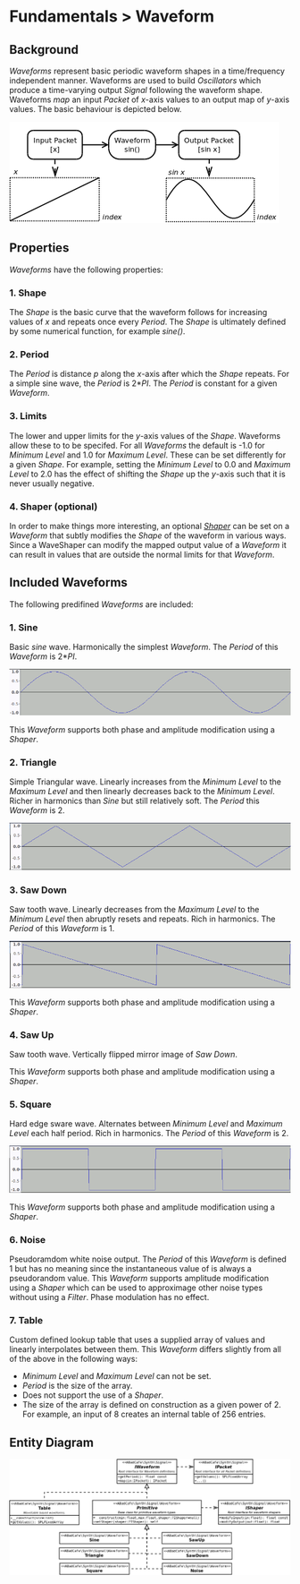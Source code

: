 # Fundamentals > Waveform

## Background

_Waveforms_ represent basic periodic waveform shapes in a time/frequency independent manner. Waveforms are used to build _Oscillators_ which produce a time-varying output _Signal_ following the waveform shape. Waveforms _map_ an input _Packet_ of _x_-axis values to an output map of _y_-axis values. The basic behaviour is depicted below.

![behaviour](./images/waveform/behaviour.png)

## Properties

_Waveforms_ have the following properties:

### 1. Shape

The _Shape_ is the basic curve that the waveform follows for increasing values of _x_ and repeats once every _Period_. The _Shape_ is ultimately defined by some numerical function, for example _sine()_.

### 2. Period

The _Period_ is distance _p_ along the _x_-axis after which the _Shape_ repeats. For a simple sine wave, the _Period_ is 2*_PI_. The _Period_ is constant for a given _Waveform_.

### 3. Limits

The lower and upper limits for the _y_-axis values of the _Shape_. Waveforms allow these to to be specifed. For all _Waveforms_ the default is -1.0 for _Minimum Level_ and 1.0 for _Maximum Level_. These can be set differently for a given _Shape_. For example, setting the _Minimum Level_ to 0.0 and _Maximum Level_ to 2.0 has the effect of shifting the _Shape_ up the _y_-axis such that it is never usually negative.

### 4. Shaper (optional)

In order to make things more interesting, an optional [_Shaper_](./Shaper.md) can be set on a _Waveform_ that subtly modifies the _Shape_ of the waveform in various ways. Since a WaveShaper can modify the mapped output value of a _Waveform_ it can result in values that are outside the normal limits for that _Waveform_.


## Included Waveforms

The following predifined _Waveforms_ are included:

### 1. Sine

Basic _sine_ wave. Harmonically the simplest _Waveform_. The _Period_ of this _Waveform_ is 2*_PI_.

![sine](./images/waveform/sine.png)

This _Waveform_ supports both phase and amplitude modification using a _Shaper_.

### 2. Triangle

Simple Triangular wave. Linearly increases from the _Minimum Level_ to the _Maximum Level_ and then linearly decreases back to the _Minimum Level_. Richer in harmonics than _Sine_ but still relatively soft. The _Period_ this _Waveform_ is 2.

![triangle](./images/waveform/triangle.png)

### 3. Saw Down

Saw tooth wave. Linearly decreases from the _Maximum Level_ to the _Minimum Level_ then abruptly resets and repeats. Rich in harmonics. The _Period_ of this _Waveform_ is 1.

![saw](./images/waveform/sawdown.png)

This _Waveform_ supports both phase and amplitude modification using a _Shaper_.

### 4. Saw Up

Saw tooth wave. Vertically flipped mirror image of _Saw Down_.

This _Waveform_ supports both phase and amplitude modification using a _Shaper_.

### 5. Square

Hard edge sware wave. Alternates between _Minimum Level_ and _Maximum Level_ each half period. Rich in harmonics. The _Period_ of this _Waveform_ is 2.

![saw](./images/waveform/square.png)

This _Waveform_ supports both phase and amplitude modification using a _Shaper_.

### 6. Noise

Pseudoramdom white noise output. The _Period_ of this _Waveform_ is defined 1 but has no meaning since the instantaneous value of is always a pseudorandom value. This _Waveform_ supports amplitude modification using a _Shaper_ which can be used to approximage other noise types without using a _Filter_. Phase modulation has no effect.


### 7. Table

Custom defined lookup table that uses a supplied array of values and linearly interpolates between them. This _Waveform_ differs slightly from all of the above in the following ways:

- _Minimum Level_ and _Maximum Level_ can not be set.
- _Period_ is the size of the array.
- Does not support the use of a _Shaper_.
- The size of the array is defined on construction as a given power of 2. For example, an input of 8 creates an internal table of 256 entries.

## Entity Diagram

![class layout](./images/waveform/classes.png)
